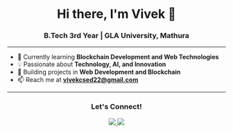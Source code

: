 <h1 align="center">Hi there, I'm Vivek 👋</h1>
<h3 align="center">B.Tech 3rd Year | GLA University, Mathura</h3>

---

- 🌱 Currently learning **Blockchain Development and Web Technologies**  
- 💡 Passionate about **Technology, AI, and Innovation**  
- 🚀 Building projects in **Web Development and Blockchain**  
- 📫 Reach me at **vivekcsed22@gmail.com**

---

<h3 align="center">Let's Connect!</h3>
<p align="center">
  <a href="https://www.linkedin.com/in/vivek-vns/" target="_blank">
    <img src="https://img.shields.io/badge/LinkedIn-0A66C2?style=for-the-badge&logo=linkedin&logoColor=white" />
  </a>
  <a href="mailto:vivekcsed22@gmail.com">
    <img src="https://img.shields.io/badge/Gmail-D14836?style=for-the-badge&logo=gmail&logoColor=white" />
  </a>
</p>
